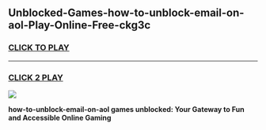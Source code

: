 
## Unblocked-Games-how-to-unblock-email-on-aol-Play-Online-Free-ckg3c
<h3>
<a href="https://premium76.site?title=how-to-unblock-email-on-aol&ref=26A">CLICK TO PLAY</a></h3>
<hr>

<h3>
<a href="https://premium76.site?title=how-to-unblock-email-on-aol&ref=26A">CLICK 2 PLAY</a>
  
</h3>

<a href="https://premium76.site?title=how-to-unblock-email-on-aol&ref=26A"><img src="https://clearcache.store/games.png"></a>


**how-to-unblock-email-on-aol games unblocked: Your Gateway to Fun and Accessible Online Gaming**
